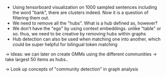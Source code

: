 - Using tensorboard visualization on 1000 sampled sentences including the word "bank", there are clusters indeed. 
Now it is a question of filtering them out.
- We need to remove all the "hubs". What is a hub defined as, however?
- We don't have the "ego" by using context embeddings. unlike "table" or so. thus, we need to be 
creative by removing hubs within graphs
- Hub detection can also be used when matching one into another, 
which could be super helpful for bilingual token matching

-> Ideas: we can later on create GMMs using the different communities
-> take largest 50 items as hubs..

-> Look up concepts of "community detection" in graph analysis

 